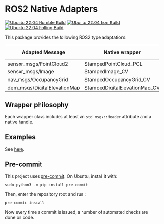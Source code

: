 # ROS2 Native Adapters

[![Ubuntu 22.04 Humble Build](https://github.com/roncapat/ros2_native_adapters/actions/workflows/humble.yml/badge.svg)](https://github.com/roncapat/ros2_native_adapters/actions/workflows/humble.yml)
[![Ubuntu 22.04 Iron Build](https://github.com/roncapat/ros2_native_adapters/actions/workflows/iron.yml/badge.svg)](https://github.com/roncapat/ros2_native_adapters/actions/workflows/iron.yml)
[![Ubuntu 22.04 Rolling Build](https://github.com/roncapat/ros2_native_adapters/actions/workflows/rolling.yml/badge.svg?branch=iron)](https://github.com/roncapat/ros2_native_adapters/actions/workflows/rolling.yml)

This package provides the following ROS2 type adaptations:

| Adapted Message | Native wrapper | Underlying native class | Header | CMake target |
|-|-|-|-|-|
| sensor_msgs/PointCloud2 | StampedPointCloud_PCL | pcl::PointCloud\<PointT\> |PCL.hpp| native_adapters::pcl_adapters |
| sensor_msgs/Image | StampedImage_CV | cv::Mat |CV.hpp| native_adapters::cv_adapters |
| nav_msgs/OccupancyGrid | StampedOccupancyGrid_CV | cv::Mat |CV.hpp| native_adapters::cv_adapters |
| dem_msgs/DigitalElevationMap | StampedDigitalElevationMap_CV | cv::Mat |CV.hpp| native_adapters::cv_adapters |

## Wrapper philosophy
Each wrapper class includes at least an `std_msgs::Header` attribute and a native handle.

## Examples
See [here](https://github.com/roncapat/ros2-native-adapters-examples).

## Pre-commit
This project uses [pre-commit](https://pre-commit.com/).  On Ubuntu, install it with:
```
sudo python3 -m pip install pre-commit
```
Then, enter the repository root and run :
```
pre-commit install
```
Now every time a commit is issued, a number of automated checks are done on code.
